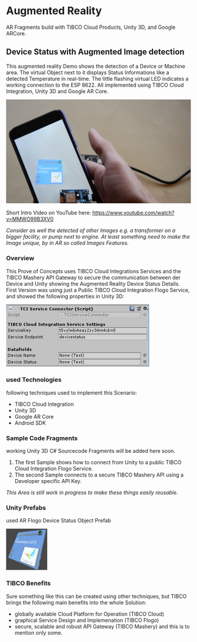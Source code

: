 # Augmented Reality
AR Fragments build with TIBCO Cloud Products, Unity 3D, and Google ARCore. 

## Device Status with Augmented Image detection
This augmented reality Demo shows the detection of a Device or Machine area.  The virtual Object next to it displays Status Informations like a detected Temperature in real-time. The little flashing virtual LED indicates a working connection to the ESP 8622. All implemented using TIBCO Cloud Integration, Unity 3D and Google AR Core.

![TIBCO AR image](../images/AR-TIBCO-Flogo.png?raw=true "Device Status in Augmented Reality")

Short Intro Video on YouTube here: https://www.youtube.com/watch?v=MMWO99B3XV0

_Consider as well the detected of other Images e.g. a transformer on a bigger facility, or pump next to engine._
_At least something need to make the Image unique, by in AR so called Images Features._ 

### Overview
This Prove of Concepts uses TIBCO Cloud Integrations Services and the TIBCO Mashery API Gateway to secure the communication between der Device and Unity showing the Augmented Reality Device Status Details.
First Version was using just a Public TIBCO Cloud Integration Flogo Service, and showed the following properties in Unity 3D:

![TIBCO Unity Props](../images/TIBCO-TCI-Unity-Properties.png?raw=true "TCI Unity Properties")

### used Technologies
following techniques used to implement this Scenario:
- TIBCO Cloud Integration
- Unity 3D
- Google AR Core
- Android SDK

### Sample Code Fragments
working Unity 3D C# Sourcecode Fragments will be added here soon.
1. The first Sample shows how to connect from Unity to a public TIBCO Cloud Integration Flogo Service.
2. The second Sample connects to a secure TIBCO Mashery API using a Developer specific API Key.

_This Area is still work in progress to make these things easily reusable._

### Unity Prefabs
used AR Flogo Device Status Object Prefab

![Flogo Prefab](../images/Flogo-Device-Status.png?raw=true "Flogo Device Status Object Prefab")

### TIBCO Benefits
Sure something like this can be created using other techniques, but TIBCO brings the following main benefits into the whole Solution:
- globally available Cloud Platform for Operation (TIBCO Cloud)
- graphical Service Design and Implemenation (TIBCO Flogo)
- secure, scalable and robust API Gateway (TIBCO Mashery)
and this is to mention only some.
